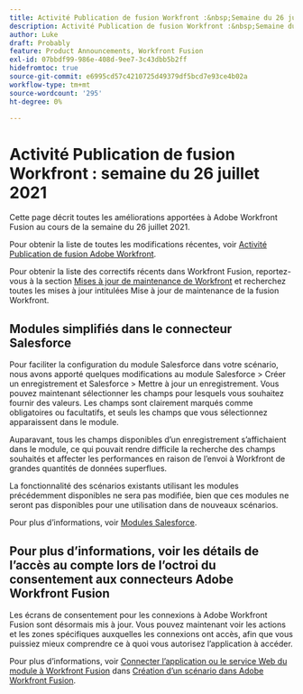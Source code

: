 ```yaml
---
title: Activité Publication de fusion Workfront :&nbsp;Semaine du 26 juillet 2021
description: Activité Publication de fusion Workfront :&nbsp;Semaine du 26 juillet 2021
author: Luke
draft: Probably
feature: Product Announcements, Workfront Fusion
exl-id: 07bbdf99-986e-408d-9ee7-3c43dbb5b2ff
hidefromtoc: true
source-git-commit: e6995cd57c4210725d49379df5bcd7e93ce4b02a
workflow-type: tm+mt
source-wordcount: '295'
ht-degree: 0%

---
```


# Activité Publication de fusion Workfront : semaine du 26 juillet 2021

Cette page décrit toutes les améliorations apportées à Adobe Workfront Fusion au cours de la semaine du 26 juillet 2021.

Pour obtenir la liste de toutes les modifications récentes, voir [Activité Publication de fusion Adobe Workfront](../../../product-announcements/product-releases/fusion-release-activity/fusion-release-activity.md).

Pour obtenir la liste des correctifs récents dans Workfront Fusion, reportez-vous à la section [Mises à jour de maintenance de Workfront](https://experienceleague.adobe.com/docs/workfront-known-issues/releases/current-updates.html) et recherchez toutes les mises à jour intitulées Mise à jour de maintenance de la fusion Workfront.

## Modules simplifiés dans le connecteur Salesforce

Pour faciliter la configuration du module Salesforce dans votre scénario, nous avons apporté quelques modifications au module Salesforce > Créer un enregistrement et Salesforce > Mettre à jour un enregistrement. Vous pouvez maintenant sélectionner les champs pour lesquels vous souhaitez fournir des valeurs. Les champs sont clairement marqués comme obligatoires ou facultatifs, et seuls les champs que vous sélectionnez apparaissent dans le module.

Auparavant, tous les champs disponibles d’un enregistrement s’affichaient dans le module, ce qui pouvait rendre difficile la recherche des champs souhaités et affecter les performances en raison de l’envoi à Workfront de grandes quantités de données superflues.

La fonctionnalité des scénarios existants utilisant les modules précédemment disponibles ne sera pas modifiée, bien que ces modules ne seront pas disponibles pour une utilisation dans de nouveaux scénarios.

Pour plus d’informations, voir [Modules Salesforce](../../../workfront-fusion/apps-and-their-modules/salesforce-modules.md).

## Pour plus d’informations, voir les détails de l’accès au compte lors de l’octroi du consentement aux connecteurs Adobe Workfront Fusion

Les écrans de consentement pour les connexions à Adobe Workfront Fusion sont désormais mis à jour. Vous pouvez maintenant voir les actions et les zones spécifiques auxquelles les connexions ont accès, afin que vous puissiez mieux comprendre ce à quoi vous autorisez l’application à accéder.

Pour plus d’informations, voir [Connecter l’application ou le service Web du module à Workfront Fusion](../../../workfront-fusion/scenarios/create-a-scenario.md#connect) dans [Création d’un scénario dans Adobe Workfront Fusion](../../../workfront-fusion/scenarios/create-a-scenario.md).

